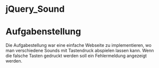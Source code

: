 # jQuery_Sound

# Aufgabenstellung
Die Aufgabestellung war eine einfache Webseite zu implementieren, wo man verschiedene Sounds mit Tastendruck abspielen lassen kann.
Wenn die falsche Tasten gedruckt werden soll ein Fehlermeldung angezeigt werden. 
